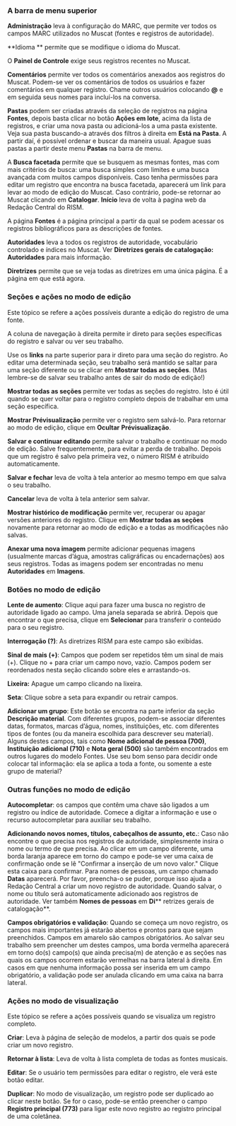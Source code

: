### **A barra de menu superior**

**Administração** leva à configuração do MARC, que permite ver todos os campos MARC utilizados no Muscat (fontes e registros de autoridade).

**Idioma ** permite que se modifique o idioma do Muscat.

O **Painel de Controle** exige seus registros recentes no Muscat.

**Comentários** permite ver todos os comentários anexados aos registros do Muscat. Podem-se ver os comentários de todos os usuários e fazer comentários em qualquer registro. Chame outros usuários colocando **@** e em seguida seus nomes para incluí-los na conversa.

**Pastas** podem ser criadas através da seleção de registros na página **Fontes**, depois basta clicar no botão **Ações em lote**, acima da lista de registros, e criar uma nova pasta ou adicioná-los a uma pasta existente. Veja sua pasta buscando-a através dos filtros à direita em **Está na Pasta**. A partir daí, é possível ordenar e buscar da maneira usual. Apague suas pastas a partir deste menu **Pastas** na barra de menu.

A **Busca facetada** permite que se busquem as mesmas fontes, mas com mais critérios de busca: uma busca simples com limites e uma busca avançada com muitos campos disponíveis. Caso tenha permissões para editar um registro que encontra na busca facetada, aparecerá um link para levar ao modo de edição do Muscat. Caso contrário, pode-se retornar ao Muscat clicando em **Catalogar**. **Início** leva de volta à pagina web da Redação Central do RISM.

A página **Fontes** é a página principal a partir da qual se podem acessar os registros bibliográficos para as descrições de fontes.

**Autoridades** leva a todos os registros de autoridade, vocabulário controlado e índices no Muscat. Ver **Diretrizes gerais de catalogação: Autoridades** para mais informação.

**Diretrizes** permite que se veja todas as diretrizes em uma única página. É a página em que está agora.




### Seções e ações no modo de edição

Este tópico se refere a ações possíveis durante a edição do registro de uma fonte.

A coluna de navegação à direita permite ir direto para seções específicas do registro e salvar ou ver seu trabalho.

Use os **links** na parte superior para ir direto para uma seção do registro. Ao editar uma determinada seção, seu trabalho será mantido se saltar para uma seção diferente ou se clicar em **Mostrar todas as seções**. (Mas lembre-se de salvar seu trabalho antes de sair do modo de edição!)

**Mostrar todas as seções** permite ver todas as seções do registro. Isto é útil quando se quer voltar para o registro completo depois de trabalhar em uma seção específica.

**Mostrar Prévisualização** permite ver o registro sem salvá-lo. Para retornar ao modo de edição, clique em **Ocultar**  **Prévisualização**.

**Salvar e continuar editando** permite salvar o trabalho e continuar no modo de edição. Salve frequentemente, para evitar a perda de trabalho. Depois que um registro é salvo pela primeira vez, o número RISM é atribuído automaticamente.

**Salvar e fechar** leva de volta à tela anterior ao mesmo tempo em que salva o seu trabalho.

**Cancelar** leva de volta à tela anterior sem salvar.

**Mostrar histórico de modificação** permite ver, recuperar ou apagar versões anteriores do registro. Clique em **Mostrar todas as seções** novamente para retornar ao modo de edição e a todas as modificações não salvas.

**Anexar uma nova imagem** permite adicionar pequenas imagens (usualmente marcas d’água, amostras caligráficas ou encadernações) aos seus registros. Todas as imagens podem ser encontradas no menu **Autoridades** em **Imagens**.



### Botões no modo de edição

**Lente de aumento**: Clique aqui para fazer uma busca no registro de autoridade ligado ao campo. Uma janela separada se abrirá. Depois que encontrar o que precisa, clique em **Selecionar** para transferir o conteúdo para o seu registro.

**Interrogação (?)**: As diretrizes RISM para este campo são exibidas.

**Sinal de mais (+)**: Campos que podem ser repetidos têm um sinal de mais (+). Clique no + para criar um campo novo, vazio. Campos podem ser reordenados nesta seção clicando sobre eles e arrastando-os.

**Lixeira:** Apague um campo clicando na lixeira.

**Seta**: Clique sobre a seta para expandir ou retrair campos.

**Adicionar um grupo**: Este botão se encontra na parte inferior da seção **Descrição material**. Com diferentes grupos, podem-se associar diferentes datas, formatos, marcas d’água, nomes, instituições, etc. com diferentes tipos de fontes (ou da maneira escolhida para descrever seu material). Alguns destes campos, tais como **Nome adicional de pessoa (700)**, **Instituição adicional (710)** e **Nota geral (500)** são também encontrados em outros lugares do modelo Fontes. Use seu bom senso para decidir onde colocar tal informação: ela se aplica a toda a fonte, ou somente a este grupo de material?

### Outras funções no modo de edição

**Autocompletar**: os campos que contêm uma chave são ligados a um registro ou índice de autoridade. Comece a digitar a informação e use o recurso autocompletar para auxiliar seu trabalho.

**Adicionando novos nomes, títulos, cabeçalhos de assunto, etc.**: Caso não encontre o que precisa nos registros de autoridade, simplesmente insira o nome ou termo de que precisa. Ao clicar em um campo diferente, uma borda laranja aparece em torno do campo e pode-se ver uma caixa de confirmação onde se lê "Confirmar a inserção de um novo valor." Clique esta caixa para confirmar. Para nomes de pessoas, um campo chamado **Datas** aparecerá. Por favor, preencha-o se puder, porque isso ajuda a Redação Central a criar um novo registro de autoridade. Quando salvar, o nome ou título será automaticamente adicionado aos registros de autoridade. Ver também **Nomes de pessoas** em **Di**** retrizes gerais de catalogação**.

**Campos obrigatórios e validação**: Quando se começa um novo registro, os campos mais importantes já estarão abertos e prontos para que sejam preenchidos. Campos em amarelo são campos obrigatórios. Ao salvar seu trabalho sem preencher um destes campos, uma borda vermelha aparecerá em torno do(s) campo(s) que ainda precisa(m) de atenção e as seções nas quais os campos ocorrem estarão vermelhas na barra lateral à direita. Em casos em que nenhuma informação possa ser inserida em um campo obrigatório, a validação pode ser anulada clicando em uma caixa na barra lateral.



### Ações no modo de visualização

Este tópico se refere a ações possíveis quando se visualiza um registro completo.

**Criar**: Leva à página de seleção de modelos, a partir dos quais se pode criar um novo registro.

**Retornar à lista**: Leva de volta à lista completa de todas as fontes musicais.

**Editar**: Se o usuário tem permissões para editar o registro, ele verá este botão editar.

**Duplicar**: No modo de visualização, um registro pode ser duplicado ao clicar neste botão. Se for o caso, pode-se então preencher o campo **Registro principal (773)** para ligar este novo registro ao registro principal de uma coletânea.
